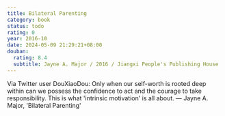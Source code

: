 ```yaml
---
title: Bilateral Parenting
category: book
status: todo
rating: 0
year: 2016-10
date: 2024-05-09 21:29:21+08:00
douban:
  rating: 8.4
  subtitle: Jayne A. Major / 2016 / Jiangxi People's Publishing House
---
```


Via Twitter user DouXiaoDou: Only when our self-worth is rooted deep within can we possess the confidence to act and the courage to take responsibility. This is what 'intrinsic motivation' is all about. — Jayne A. Major, 'Bilateral Parenting'
